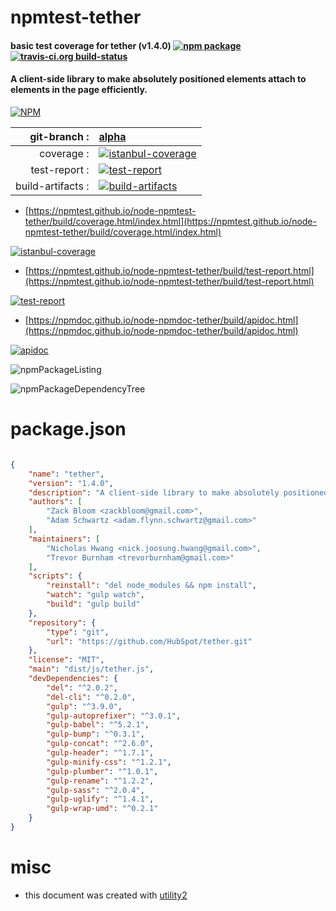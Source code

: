 # npmtest-tether

#### basic test coverage for  tether (v1.4.0)  [![npm package](https://img.shields.io/npm/v/npmtest-tether.svg?style=flat-square)](https://www.npmjs.org/package/npmtest-tether) [![travis-ci.org build-status](https://api.travis-ci.org/npmtest/node-npmtest-tether.svg)](https://travis-ci.org/npmtest/node-npmtest-tether)

#### A client-side library to make absolutely positioned elements attach to elements in the page efficiently.

[![NPM](https://nodei.co/npm/tether.png?downloads=true&downloadRank=true&stars=true)](https://www.npmjs.com/package/tether)

| git-branch : | [alpha](https://github.com/npmtest/node-npmtest-tether/tree/alpha)|
|--:|:--|
| coverage : | [![istanbul-coverage](https://npmtest.github.io/node-npmtest-tether/build/coverage.badge.svg)](https://npmtest.github.io/node-npmtest-tether/build/coverage.html/index.html)|
| test-report : | [![test-report](https://npmtest.github.io/node-npmtest-tether/build/test-report.badge.svg)](https://npmtest.github.io/node-npmtest-tether/build/test-report.html)|
| build-artifacts : | [![build-artifacts](https://npmtest.github.io/node-npmtest-tether/glyphicons_144_folder_open.png)](https://github.com/npmtest/node-npmtest-tether/tree/gh-pages/build)|

- [https://npmtest.github.io/node-npmtest-tether/build/coverage.html/index.html](https://npmtest.github.io/node-npmtest-tether/build/coverage.html/index.html)

[![istanbul-coverage](https://npmtest.github.io/node-npmtest-tether/build/screenCapture.buildCi.browser.%252Ftmp%252Fbuild%252Fcoverage.lib.html.png)](https://npmtest.github.io/node-npmtest-tether/build/coverage.html/index.html)

- [https://npmtest.github.io/node-npmtest-tether/build/test-report.html](https://npmtest.github.io/node-npmtest-tether/build/test-report.html)

[![test-report](https://npmtest.github.io/node-npmtest-tether/build/screenCapture.buildCi.browser.%252Ftmp%252Fbuild%252Ftest-report.html.png)](https://npmtest.github.io/node-npmtest-tether/build/test-report.html)

- [https://npmdoc.github.io/node-npmdoc-tether/build/apidoc.html](https://npmdoc.github.io/node-npmdoc-tether/build/apidoc.html)

[![apidoc](https://npmdoc.github.io/node-npmdoc-tether/build/screenCapture.buildCi.browser.%252Ftmp%252Fbuild%252Fapidoc.html.png)](https://npmdoc.github.io/node-npmdoc-tether/build/apidoc.html)

![npmPackageListing](https://npmtest.github.io/node-npmtest-tether/build/screenCapture.npmPackageListing.svg)

![npmPackageDependencyTree](https://npmtest.github.io/node-npmtest-tether/build/screenCapture.npmPackageDependencyTree.svg)



# package.json

```json

{
    "name": "tether",
    "version": "1.4.0",
    "description": "A client-side library to make absolutely positioned elements attach to elements in the page efficiently.",
    "authors": [
        "Zack Bloom <zackbloom@gmail.com>",
        "Adam Schwartz <adam.flynn.schwartz@gmail.com>"
    ],
    "maintainers": [
        "Nicholas Hwang <nick.joosung.hwang@gmail.com>",
        "Trevor Burnham <trevorburnham@gmail.com>"
    ],
    "scripts": {
        "reinstall": "del node_modules && npm install",
        "watch": "gulp watch",
        "build": "gulp build"
    },
    "repository": {
        "type": "git",
        "url": "https://github.com/HubSpot/tether.git"
    },
    "license": "MIT",
    "main": "dist/js/tether.js",
    "devDependencies": {
        "del": "^2.0.2",
        "del-cli": "^0.2.0",
        "gulp": "^3.9.0",
        "gulp-autoprefixer": "^3.0.1",
        "gulp-babel": "^5.2.1",
        "gulp-bump": "^0.3.1",
        "gulp-concat": "^2.6.0",
        "gulp-header": "^1.7.1",
        "gulp-minify-css": "^1.2.1",
        "gulp-plumber": "^1.0.1",
        "gulp-rename": "^1.2.2",
        "gulp-sass": "^2.0.4",
        "gulp-uglify": "^1.4.1",
        "gulp-wrap-umd": "^0.2.1"
    }
}
```



# misc
- this document was created with [utility2](https://github.com/kaizhu256/node-utility2)
